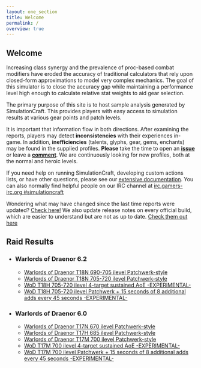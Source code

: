 ```yaml
---
layout: one_section
title: Welcome
permalink: /
overview: true
---
```

## Welcome

Increasing class synergy and the prevalence of proc-based combat modifiers have eroded the accuracy of traditional 
calculators that rely upon closed-form approximations to model very complex mechanics. The goal of this simulator is 
to close the accuracy gap while maintaining a performance level high enough to calculate relative stat weights to aid 
gear selection.

The primary purpose of this site is to host sample analysis generated by SimulationCraft. This provides players with 
easy access to simulation results at various gear points and patch levels.
      
It is important that information flow in both directions. After examining the reports, players may detect 
**inconsistencies** with their experiences in-game. In addition, <b>inefficiencies</b> (talents, glyphs, gear, 
gems, enchants) may be found in the supplied profiles. <b>Please</b> take the time to open an 
[**issue**](http://code.google.com/p/simulationcraft/issues/list) or leave a 
[**comment**](http://code.google.com/p/simulationcraft/wiki/Feedback). We are continuously looking for new profiles, 
both at the normal and heroic levels.

If you need help on running SimulationCraft, developing custom actions lists, or have other questions, please see our 
[extensive documentation](http://code.google.com/p/simulationcraft/wiki/StartersGuide). You can also normally find 
helpful people on our IRC channel at [irc.gamers-irc.org #simulationcraft](http://chat.mibbit.com/?server=irc.gamers-irc.org&amp;channel=%23simulationcraft)

Wondering what may have changed since the last time reports were updated? [Check here!](https://code.google.com/p/simulationcraft/source/list)
We also update release notes on every official build, which are easier to understand but are not as up to date. [Check them out here](http://www.simulationcraft.org/download.html)

<h2 class="toggle open">Raid Results</h2>
<div class="toggle-content">
  <ul>
    <li><h3>Warlords of Draenor 6.2</h3>
      <ul>
        <li><a href="{{ site.url }}/reports/Raid_T18N.html">Warlords of Draenor T18N 690-705 ilevel Patchwerk-style</a></li>
        <li><a href="{{ site.url }}/reports/Raid_T18H.html">Warlords of Draenor T18N 705-720 ilevel Patchwerk-style</a></li>
        <li><a href="{{ site.url }}/reports/Raid_T18H_AOE.html">WoD T18H 705-720 ilevel 4-target sustained AoE -EXPERIMENTAL-</a></li>
        <li><a href="{{ site.url }}/reports/Raid_T18H_AddWaves.html">WoD T18H 705-720 ilevel Patchwerk + 15 seconds of 8 additional adds every 45 seconds -EXPERIMENTAL-</a></li>
      </ul>
    </li>
    <li><h3>Warlords of Draenor 6.0</h3>
      <ul>
        <li><a href="{{ site.url }}/reports/Raid_T17N.html">Warlords of Draenor T17N 670 ilevel Patchwerk-style</a></li>
        <li><a href="{{ site.url }}/reports/Raid_T17H.html">Warlords of Draenor T17H 685 ilevel Patchwerk-style</a></li>
        <li><a href="{{ site.url }}/reports/Raid_T17M.html">Warlords of Draenor T17M 700 ilevel Patchwerk-style</a></li>
        <li><a href="{{ site.url }}/reports/Raid_T17M_AOE.html">WoD T17M 700 ilevel 4-target sustained AoE -EXPERIMENTAL-</a></li>
        <li><a href="{{ site.url }}/reports/Raid_T17M_AddWaves.html">WoD T17M 700 ilevel Patchwerk + 15 seconds of 8 additional adds every 45 seconds -EXPERIMENTAL-</a></li>
      </ul>
    </li>
  </ul>
</div>
